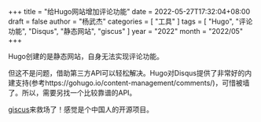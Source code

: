 +++
title = "给Hugo网站增加评论功能"
date = 2022-05-27T17:32:04+08:00
draft = false
author = "杨武杰"
categories = [ "工具" ]
tags = [ "Hugo", "评论功能", "Disqus", "静态网站", "giscus" ]
year = "2022"
month = "2022/05"
+++

Hugo创建的是静态网站，自身无法实现评论功能。
<!--more-->
但这不是问题，借助第三方API可以轻松解决。Hugo对Disqus提供了非常好的内建支持(参考https://gohugo.io/content-management/comments/)，可惜被墙了。所以，需要另找一个比较靠谱的API。

[giscus](https://giscus.app/zh-CN)来救场了！感觉是个中国人的开源项目。